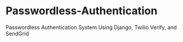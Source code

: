 # Passwordless-Authentication
Passwordless Authentication System Using Django, Twilio Verify, and SendGrid
